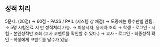 ## 성적 처리

5문제. (20점)
→ 60점 - PASS / PAIL (시스템 상 채점) → 도중에는 등수판별 안됨.
→ 5명 시험완료 시 반 성적처리 가능.
→ 미응시자, 응시자 조회
→ 학생 - 로그인 - 시험 - 본인성적만 조회 (교사 코멘트를 확인할 수 있다.)
→ 교사 - 로그인 - 최종성적 확인 - 학생에게 코멘트를 달수가 있음.